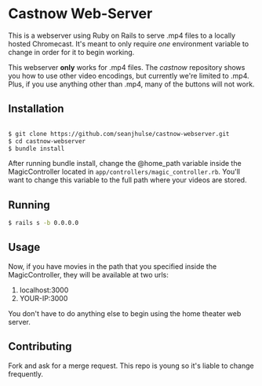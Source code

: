 # Castnow Web-Server

This is a webserver using Ruby on Rails to serve .mp4 files to a locally hosted Chromecast. It's meant to only require *one* environment variable to change in order for it to begin working.

This webserver **only** works for .mp4 files. The *castnow* repository shows you how to use other video encodings, but currently we're limited to .mp4. Plus, if you use anything other than .mp4, many of the buttons will not work.

## Installation

```bash

$ git clone https://github.com/seanjhulse/castnow-webserver.git 
$ cd castnow-webserver
$ bundle install

```

After running bundle install, change the @home_path variable inside the MagicController located in ```app/controllers/magic_controller.rb```. You'll want to change this variable to the full path where your videos are stored.

## Running

```bash
$ rails s -b 0.0.0.0 
```

## Usage

Now, if you have movies in the path that you specified inside the MagicController, they will be available at two urls:

1. localhost:3000
2. YOUR-IP:3000

You don't have to do anything else to begin using the home theater web server. 

## Contributing

Fork and ask for a merge request. This repo is young so it's liable to change frequently. 
